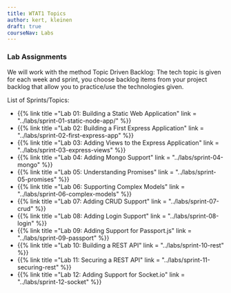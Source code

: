 ```yaml
---
title: WTAT1 Topics
author: kert, kleinen
draft: true
courseNav: Labs
---
```


### Lab Assignments

We will work with the method Topic Driven Backlog: The tech topic is
given for each week and sprint, you choose backlog items from your
project backlog that allow you to practice/use the technologies given.

List of Sprints/Topics:

- {{% link title ="Lab 01: Building a Static Web Application" link = "../labs/sprint-01-static-node-app/" %}}
- {{% link title ="Lab 02: Building a First Express Application" link = "../labs/sprint-02-first-express-app" %}}
- {{% link title ="Lab 03: Adding Views to the Express Application" link = "../labs/sprint-03-express-views" %}}
- {{% link title ="Lab 04: Adding Mongo Support" link = "../labs/sprint-04-mongo" %}}
- {{% link title ="Lab 05: Understanding Promises" link = "../labs/sprint-05-promises" %}}
- {{% link title ="Lab 06: Supporting Complex Models" link = "../labs/sprint-06-complex-models" %}}
- {{% link title ="Lab 07: Adding CRUD Support" link = "../labs/sprint-07-crud" %}}
- {{% link title ="Lab 08: Adding Login Support" link = "../labs/sprint-08-login" %}}
- {{% link title ="Lab 09: Adding Support for Passport.js" link = "../labs/sprint-09-passport" %}}
- {{% link title ="Lab 10: Building a REST API" link = "../labs/sprint-10-rest" %}}
- {{% link title ="Lab 11: Securing a REST API" link = "../labs/sprint-11-securing-rest" %}}
- {{% link title ="Lab 12: Adding Support for Socket.io" link = "../labs/sprint-12-socket" %}}

<!--
All Pages in this dir that are not a draft::
{{< subpages  >}}
{{< subpages sort = "weight" >}}

Example for link that becomes active with draft=false in linked page:

{{% link title ="Sprint 01: Building a Static Web Application" link = "../labs/sprint-01" %}}
-->
